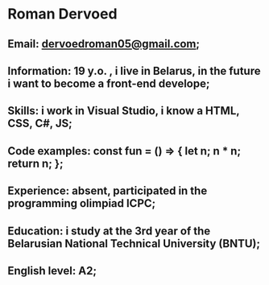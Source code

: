 # Roman Dervoed

## Email: dervoedroman05@gmail.com;

## Information: 19 y.o. , i live in Belarus, in the future i want to become a front-end develope;

## Skills: i work in Visual Studio, i know a  HTML, CSS, C#, JS;

## Code examples: const fun = () => { let n; n * n; return n; };

## Experience: absent, participated in the programming olimpiad ICPC;

## Education: i study at the 3rd year of the Belarusian National Technical University (BNTU);

## English level: A2;
